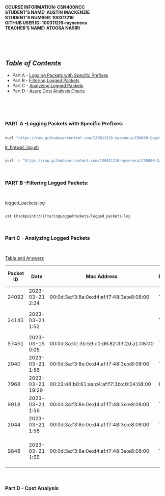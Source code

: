 **COURSE INFORMATION:  CSN400NCC**\
**STUDENT’S NAME:  AUSTIN MACKENZIE**\
**STUDENT'S NUMBER: 100311216**\
**GITHUB USER ID: 100311216-myseneca**\
**TEACHER’S NAME:  ATOOSA NASIRI**

<br>
<br>
<br>


## ***Table of Contents*** 
* Part A - [Logging Packets with Specific Prefixes](#part-a--logging-packets-with-specific-prefixes)
* Part B - [Filtering Logged Packets](#part-b--filtering-logged-packets)
* Part C - [Analyzing Logged Packets](#part-c---analyzing-logged-packets)
* Part D - [Azure Cost Analysis Charts](#part-d---cost-analysis)

<br>
<br>
<bR>


### **PART A** -Logging Packets with Specific Prefixes: 

```bash

curl "https://raw.githubusercontent.com/130011216-myseneca/CSN400-Capstone/main/Checkpoint7/LoggingPackets/lr_firewalls_log.txt"


```

[lr_firewall_log.sh](https://github.com/130011216-myseneca/CSN400-Capstone/blob/main/Checkpoint7/LoggingPackets/lr_firewall_log.sh)

```bash

curl -s "https://raw.githubusercontent.com/130011216-myseneca/CSN400-Capstone/main/Checkpoint7/LoggingPackets/lr_firewalls_log.txt"

```
<br>



### **PART B** -Filtering Logged Packets: 
<br>

[logged_packets.log](https://github.com/130011216-myseneca/CSN400-Capstone/blob/main/Checkpoint7/FilteringLoggedPackets/logged_packets.log)

```console

cat Checkpoint7/FilteringLoggedPackets/logged_packets.log

```
<br>

### **Part C** - Analyzing Logged Packets
<br>


[Table and Answers](https://github.com/130011216-myseneca/CSN400-Capstone/blob/73cefc631e25f49a6eaac536eff2335bbc0bb021/Checkpoint7/Table/Chart.pdf)

| Packet ID | Date                | Mac Address                                 | Protocol | Source Address | Dest. Address | Source Port | Dest. Port | Packet Length | LOG prefix               | Time To Live |
|-----------|---------------------|---------------------------------------------|----------|----------------|---------------|-------------|------------|---------------|--------------------------|--------------|
| 24093     | 2023-03-21 2:24     | 00:0d:3a:f3:8e:0e:d4:af:f7:48:3e:e8:08:00     | TCP      | 10.56.177.4    | 192.168.89.36 | 49768       | 22         | 40            | SSH INPUT LS-89         | 128          |
| 24143     | 2023-03-21 1:52     |                                             | TCP      | 192.168.89.36  | 10.56.177.4   | 22          | 49768      | 116           | SSH OUTPUT WC-10.56.177.4 | 64           |
| 57451     | 2023-03-15 0:05     | 00:0d:3a:0c:3b:59:c0:d6:82:33:2d:a1:08:00     | TCP      | 10.56.177.4    | 172.17.89.37 | 51318       | 21         | 52            | DNS UDP FORWARD:         | 127          |
| 2040      | 2023-03-21 1:56     | 00:0d:3a:f3:8e:0e:d4:af:f7:48:3e:e8:08:00     | TCP      | 10.56.177.4    | 172.17.89.37 | 50400       | 80         | 52            | HTTP FORWARD WS-89       | 127          |
| 7968      | 2023-03-21 19:29    | 00:22:48:b0:61:aa:d4:af:f7:3b:c0:04:08:00     | UDP      | 10.56.177.4    | 172.17.89.36 | 50787       | 53         | 41            | DNS TCP FORWARD          | 127          |
| 9918      | 2023-03-21 1:56     | 00:0d:3a:f3:8e:0e:d4:af:f7:48:3e:e8:08:00     | TCP      | 10.56.177.4    | 172.17.89.36 | 50403       | 80         | 52            | HTTP FORWARD LS-89       | 127          |
| 2044      | 2023-03-21 1:56     | 00:0d:3a:f3:8e:0e:d4:af:f7:48:3e:e8:08:00     | TCP      | 10.56.177.4    | 172.17.89.37 | 50105       | 3306       | 40            | MySQL FORWARD LS-89      | 127          |
| 9848      | 2023-03-21 1:55     | 00:0d:3a:f3:8e:0e:d4:af:f7:48:3e:e8:08:00	  | TCP	     | 10.56.177.4    | 172.17.89.36 | 50391	   | 21         | 52	        |FTP CONTROL PLANE FORWARD WS-|	127


<br>

### **Part D** - Cost Analysis
